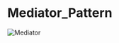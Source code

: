 # Mediator_Pattern
![Mediator](https://github.com/user-attachments/assets/f9b3e162-82d6-4e6c-a6f6-282b5bde483e)
